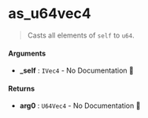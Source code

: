 # as\_u64vec4

>  Casts all elements of `self` to `u64`.

#### Arguments

- **\_self** : `IVec4` \- No Documentation 🚧

#### Returns

- **arg0** : `U64Vec4` \- No Documentation 🚧